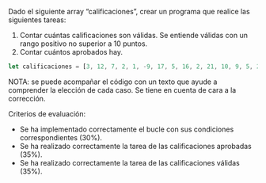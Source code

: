 Dado el siguiente array “calificaciones”, crear un programa que realice las siguientes tareas:
1.	Contar cuántas calificaciones son válidas. Se entiende válidas con un rango positivo no superior a 10 puntos.
2.	Contar cuántos aprobados hay.

```javascript
let calificaciones = [3, 12, 7, 2, 1, -9, 17, 5, 16, 2, 21, 10, 9, 5, 2, 6];
```

NOTA: se puede acompañar el código con un texto que ayude a comprender la elección de cada caso. Se tiene en cuenta de cara a la corrección.


Criterios de evaluación:
- Se ha implementado correctamente el bucle con sus condiciones correspondientes (30%).
- Se ha realizado correctamente la tarea de las calificaciones aprobadas (35%).
- Se ha realizado correctamente la tarea de las calificaciones válidas (35%).

